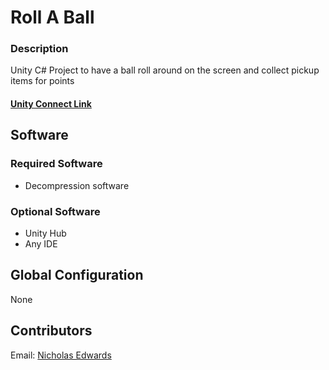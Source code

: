 # Roll A Ball

### Description
Unity C# Project to have a ball roll around on the screen and collect pickup items for points

#### [Unity Connect Link]()

## Software
### Required Software
* Decompression software

### Optional Software
* Unity Hub
* Any IDE

## Global Configuration
None

## Contributors

Email: [Nicholas Edwards](mailto:nicholas.edwards@nedwards.us)
